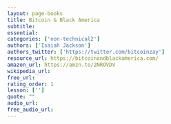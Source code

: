 ```yaml
---
layout: page-books
title: Bitcoin & Black America
subtitle: 
essential: 
categories: ['non-technical2']
authors: ['Isaiah Jackson']
authors_twitter: ['https://twitter.com/bitcoinzay']
resource_url: https://bitcoinandblackamerica.com/
amazon_url: https://amzn.to/2NROVDV
wikipedia_url: 
free_url: 
rating_order: 1
lesson: ['']
quote: ""
audio_url: 
free_audio_url: 
---
```


